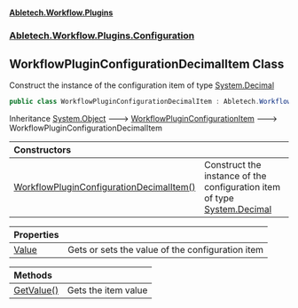 #### [Abletech.Workflow.Plugins](index.md 'index')
### [Abletech.Workflow.Plugins.Configuration](Abletech_Workflow_Plugins_Configuration.md 'Abletech.Workflow.Plugins.Configuration')
## WorkflowPluginConfigurationDecimalItem Class
Construct the instance of the configuration item of type [System.Decimal](https://docs.microsoft.com/en-us/dotnet/api/System.Decimal 'System.Decimal')
```csharp
public class WorkflowPluginConfigurationDecimalItem : Abletech.Workflow.Plugins.Configuration.WorkflowPluginConfigurationItem
```

Inheritance [System.Object](https://docs.microsoft.com/en-us/dotnet/api/System.Object 'System.Object') &#129106; [WorkflowPluginConfigurationItem](WorkflowPluginConfigurationItem.md 'Abletech.Workflow.Plugins.Configuration.WorkflowPluginConfigurationItem') &#129106; WorkflowPluginConfigurationDecimalItem  

| Constructors | |
| :--- | :--- |
| [WorkflowPluginConfigurationDecimalItem()](WorkflowPluginConfigurationDecimalItem_WorkflowPluginConfigurationDecimalItem().md 'Abletech.Workflow.Plugins.Configuration.WorkflowPluginConfigurationDecimalItem.WorkflowPluginConfigurationDecimalItem()') | Construct the instance of the configuration item of type [System.Decimal](https://docs.microsoft.com/en-us/dotnet/api/System.Decimal 'System.Decimal') |

| Properties | |
| :--- | :--- |
| [Value](WorkflowPluginConfigurationDecimalItem_Value.md 'Abletech.Workflow.Plugins.Configuration.WorkflowPluginConfigurationDecimalItem.Value') | Gets or sets the value of the configuration item<br/> |

| Methods | |
| :--- | :--- |
| [GetValue()](WorkflowPluginConfigurationDecimalItem_GetValue().md 'Abletech.Workflow.Plugins.Configuration.WorkflowPluginConfigurationDecimalItem.GetValue()') | Gets the item value<br/> |
